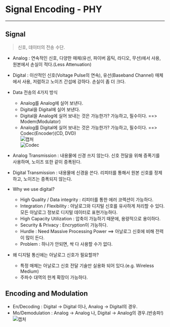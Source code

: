 # Signal Encoding - PHY
---
## Signal
>신호, 데이터의 전송 수단.  
- Analog : 연속적인 신호, 다양한 매체(유선, 파이버 옵틱, 라디오, 무선)에서 사용, 원본에서 손실이 적다.(Less Attenuation)
- Digital : 이산적인 신호(Voltage Pulse의 연속), 유선(Baseband Channel) 매체에서 사용, 저렴하고 노이즈 간섭에 강하다. 손실이 좀 더 크다.
- Data 전송의 4가지 방식
  - Analog를 Analog에 실어 보낸다.
  - Digital을 Digital에 실어 보낸다.
  - Digital을 Analog에 실어 보내는 것은 가능한가? 가능하고, 필수이다. ==> Modem(Modulator)
  - Analog를 Digital에 실어 보내는 것은 가능한가? 가능하고, 필수이다. ==> Codec(Encoder)(CD, DVD)  
  ![캡처](https://user-images.githubusercontent.com/71700079/120097535-f326cd80-c16b-11eb-8d90-4bd48f06048b.PNG)  
  ![Codec](https://user-images.githubusercontent.com/71700079/120097539-f621be00-c16b-11eb-962d-8d7969d7742f.PNG)  

- Analog Transmission : 내용물에 신경 쓰지 않는다. 신호 전달을 위해 증폭기를 사용하며, 노이즈 또한 같이 증폭된다.
- Digital Transmission : 내용물에 신경을 쓴다. 리피터를 통해서 원본 신호를 정제하고, 노이즈는 증폭되지 않는다.

- Why we use digital?
  - High Quality / Data integrity : 리피터를 통한 에러 코렉션이 가능하다.
  - Integration / Flexibility : 아날로그와 디지털 신호를 유사하게 처리할 수 있다. 모든 아날로그 정보로 디지털 데이터로 표현가능하다.
  - High Capacity Utilization : 압축이 가능하기 때문에, 용량적으로 용이하다.
  - Security & Privacy : Encryption이 가능하다.
  - Hurdle : Need Massive Processing Power ==> 아날로그 신호에 비해 전력이 많이 든다.
  - Problem : 하나가 안되면, 싹 다 사용할 수가 없다.

- 왜 디지털 통신에는 아날로그 신호가 필요할까?
  - 특정 매체는 아날로그 신호 전달 기술만 실용화 되어 있다.(e.g. Wireless Medium)
  - 주파수 대역의 한계 확장이 가능하다.

## Encoding and Modulation
- En/Decoding : Digital -> Digital 이나, Analog -> Digital의 경우.
- Mo/Demodulation : Analog -> Analog 나, Digital -> Analog의 경우.(반송파!)  
![캡처](https://user-images.githubusercontent.com/71700079/120097789-6c72f000-c16d-11eb-99ae-6a7140c618f0.PNG)  

